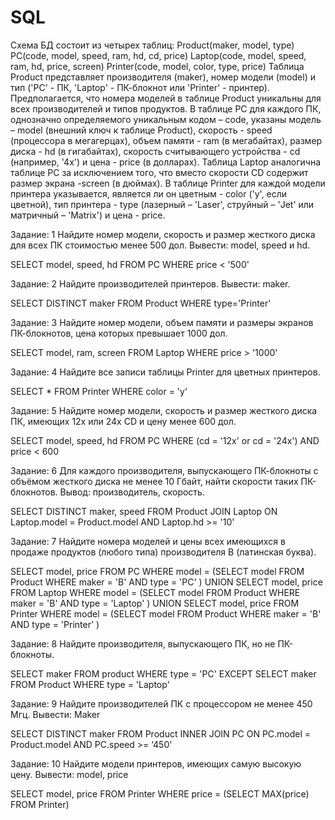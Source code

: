 # SQL
Схема БД состоит из четырех таблиц:
Product(maker, model, type)
PC(code, model, speed, ram, hd, cd, price)
Laptop(code, model, speed, ram, hd, price, screen)
Printer(code, model, color, type, price)
Таблица Product представляет производителя (maker), номер модели (model) и тип ('PC' - ПК, 'Laptop' - ПК-блокнот или 'Printer' - принтер). Предполагается, что номера моделей в таблице Product уникальны для всех производителей и типов продуктов. В таблице PC для каждого ПК, однозначно определяемого уникальным кодом – code, указаны модель – model (внешний ключ к таблице Product), скорость - speed (процессора в мегагерцах), объем памяти - ram (в мегабайтах), размер диска - hd (в гигабайтах), скорость считывающего устройства - cd (например, '4x') и цена - price (в долларах). Таблица Laptop аналогична таблице РС за исключением того, что вместо скорости CD содержит размер экрана -screen (в дюймах). В таблице Printer для каждой модели принтера указывается, является ли он цветным - color ('y', если цветной), тип принтера - type (лазерный – 'Laser', струйный – 'Jet' или матричный – 'Matrix') и цена - price.

Задание: 1 Найдите номер модели, скорость и размер жесткого диска для всех ПК стоимостью менее 500 дол. Вывести: model, speed и hd.

SELECT model, speed, hd FROM PC
WHERE price < '500'

Задание: 2 Найдите производителей принтеров. Вывести: maker.

SELECT DISTINCT maker FROM Product
WHERE type='Printer'

Задание: 3 Найдите номер модели, объем памяти и размеры экранов ПК-блокнотов, цена которых превышает 1000 дол. 

SELECT model, ram, screen FROM Laptop
WHERE price > '1000'

Задание: 4 
Найдите все записи таблицы Printer для цветных принтеров. 

SELECT * FROM Printer
WHERE color = 'y'

Задание: 5 
Найдите номер модели, скорость и размер жесткого диска ПК, имеющих 12x или 24x CD и цену менее 600 дол. 

SELECT model, speed, hd FROM PC
WHERE (cd = '12x' or cd = '24x') AND price < 600

Задание: 6 
Для каждого производителя, выпускающего ПК-блокноты c объёмом жесткого диска не менее 10 Гбайт, найти скорости таких ПК-блокнотов. Вывод: производитель, скорость.

SELECT DISTINCT maker, speed
FROM Product JOIN 
Laptop ON Laptop.model = Product.model AND Laptop.hd >= '10'

Задание: 7 
Найдите номера моделей и цены всех имеющихся в продаже продуктов (любого типа) производителя B (латинская буква). 

SELECT model, price 
FROM PC 
WHERE model = (SELECT model FROM Product 
WHERE maker = 'B' AND type = 'PC' )
UNION
SELECT model, price 
FROM Laptop 
WHERE model = (SELECT model FROM Product 
WHERE maker = 'B' AND  type = 'Laptop' )
UNION
SELECT model, price 
FROM Printer 
WHERE model = (SELECT model  FROM Product 
WHERE maker = 'B' AND  type = 'Printer' )

Задание: 8 
Найдите производителя, выпускающего ПК, но не ПК-блокноты.

SELECT maker FROM product
WHERE type = 'PC'
EXCEPT SELECT maker FROM Product
WHERE type = 'Laptop'

Задание: 9 
Найдите производителей ПК с процессором не менее 450 Мгц. Вывести: Maker

SELECT DISTINCT maker
FROM Product 
INNER JOIN 
PC ON PC.model = Product.model AND PC.speed >= ‘450’

Задание: 10 
Найдите модели принтеров, имеющих самую высокую цену. Вывести: model, price 

SELECT model, price FROM Printer
WHERE price = (SELECT MAX(price) FROM Printer)

